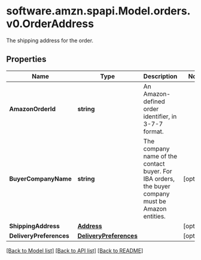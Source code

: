 # software.amzn.spapi.Model.orders.v0.OrderAddress
The shipping address for the order.

## Properties

Name | Type | Description | Notes
------------ | ------------- | ------------- | -------------
**AmazonOrderId** | **string** | An Amazon-defined order identifier, in 3-7-7 format. | 
**BuyerCompanyName** | **string** | The company name of the contact buyer. For IBA orders, the buyer company must be Amazon entities. | [optional] 
**ShippingAddress** | [**Address**](Address.md) |  | [optional] 
**DeliveryPreferences** | [**DeliveryPreferences**](DeliveryPreferences.md) |  | [optional] 

[[Back to Model list]](../README.md#documentation-for-models) [[Back to API list]](../README.md#documentation-for-api-endpoints) [[Back to README]](../README.md)

